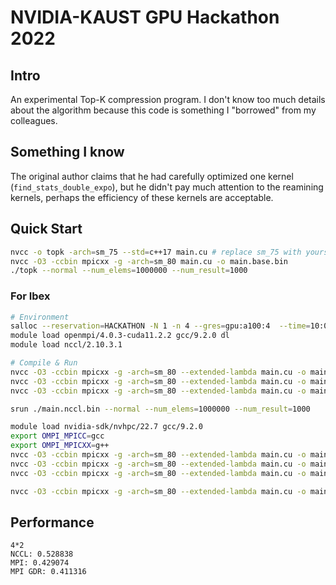 # NVIDIA-KAUST GPU Hackathon 2022

## Intro

An experimental Top-K compression program. I don't know too much details about the algorithm because this code is something I "borrowed" from my colleagues.

## Something I know

The original author claims that he had carefully optimized one kernel (`find_stats_double_expo`), but he didn't pay much attention to the reamining kernels, perhaps the efficiency of these kernels are acceptable.

## Quick Start

```bash
nvcc -o topk -arch=sm_75 --std=c++17 main.cu # replace sm_75 with yours
nvcc -O3 -ccbin mpicxx -g -arch=sm_80 main.cu -o main.base.bin
./topk --normal --num_elems=1000000 --num_result=1000
```

### For Ibex

```bash
# Environment
salloc --reservation=HACKATHON -N 1 -n 4 --gres=gpu:a100:4  --time=10:00:00
module load openmpi/4.0.3-cuda11.2.2 gcc/9.2.0 dl
module load nccl/2.10.3.1

# Compile & Run
nvcc -O3 -ccbin mpicxx -g -arch=sm_80 --extended-lambda main.cu -o main.nccl.bin -I/sw/csgv/dl/apps/nccl/2.10.3.1_cuda11.2.2/include -L/sw/csgv/dl/apps/nccl/2.10.3.1_cuda11.2.2/lib -lmpi -lnccl -DMEMCPY_NCCL &
nvcc -O3 -ccbin mpicxx -g -arch=sm_80 --extended-lambda main.cu -o main.mpi.bin -I/sw/csgv/dl/apps/nccl/2.10.3.1_cuda11.2.2/include -L/sw/csgv/dl/apps/nccl/2.10.3.1_cuda11.2.2/lib -lmpi -lnccl -DMEMCPY_MPI &
nvcc -O3 -ccbin mpicxx -g -arch=sm_80 --extended-lambda main.cu -o main.mgdr.bin -I/sw/csgv/dl/apps/nccl/2.10.3.1_cuda11.2.2/include -L/sw/csgv/dl/apps/nccl/2.10.3.1_cuda11.2.2/lib -lmpi -lnccl -DMEMCPY_MPI_GDR &

srun ./main.nccl.bin --normal --num_elems=1000000 --num_result=1000
```

```bash
module load nvidia-sdk/nvhpc/22.7 gcc/9.2.0
export OMPI_MPICC=gcc
export OMPI_MPICXX=g++
nvcc -O3 -ccbin mpicxx -g -arch=sm_80 --extended-lambda main.cu -o main.nv.nccl.bin -lmpi -lnccl -DMEMCPY_NCCL &
nvcc -O3 -ccbin mpicxx -g -arch=sm_80 --extended-lambda main.cu -o main.nv.mpi.bin -lmpi -lnccl -DMEMCPY_MPI &
nvcc -O3 -ccbin mpicxx -g -arch=sm_80 --extended-lambda main.cu -o main.nv.mgdr.bin -lmpi -lnccl -DMEMCPY_MPI_GDR &
```

```bash
nvcc -O3 -ccbin mpicxx -g -arch=sm_80 --extended-lambda main.cu -o main.opt.mpi.bin -I/sw/csgv/dl/apps/nccl/2.10.3.1_cuda11.2.2/include -L/sw/csgv/dl/apps/nccl/2.10.3.1_cuda11.2.2/lib -lmpi -lnccl -DMEMCPY_MPI -DUSE_OPT_FILTER

```

## Performance

```
4*2
NCCL: 0.528838
MPI: 0.429074
MPI GDR: 0.411316
```